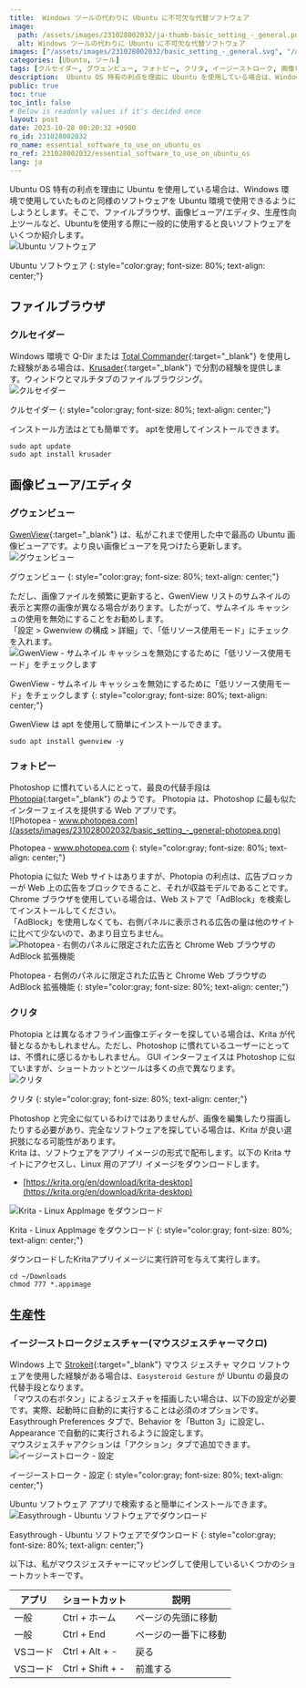 ```yaml
---
title:  Windows ツールの代わりに Ubuntu に不可欠な代替ソフトウェア
image:
  path: /assets/images/231028002032/ja-thumb-basic_setting_-_general.png
  alt: Windows ツールの代わりに Ubuntu に不可欠な代替ソフトウェア
images: ["/assets/images/231028002032/basic_setting_-_general.svg", "/assets/images/231028002032/basic_setting_-_general-krusader.png", "/assets/images/231028002032/basic_setting_-_general-gwenview.png", "/assets/images/231028002032/basic_setting_-_general-enable-log-resource-usage-mode.png", "/assets/images/231028002032/basic_setting_-_general-photopea.png", "/assets/images/231028002032/basic_setting_-_general-photopea-adblock.png", "/assets/images/231028002032/basic_setting_-_general-krita.png", "/assets/images/231028002032/basic_setting_-_general-krita-downdlaod-appimage.png", "/assets/images/231028002032/basic_setting_-_general-easystroke.png", "/assets/images/231028002032/basic_setting_-_general-easystroke-download.png"]
categories: [Ubuntu, ツール]
tags: [クルセイダー, グウェンビュー, フォトピー, クリタ, イージーストローク, 画像ビューア, 画像エディタ, ファイルブラウザ, マウスマクロ, Ubuntu, ツール]
description:  Ubuntu OS 特有の利点を理由に Ubuntu を使用している場合は、Windows 環境で使用していたものと同様のソフトウェアを Ubuntu 環境で使用できるようにしようとします。そこで、ファイルブラウザ、画像ビューア/エディタ、生産性向上ツールなど、Ubuntuを使用する際に一般的に使用すると良いソフトウェアをいくつか紹介します。
public: true
toc: true
toc_intl: false
# Below is readonly values if it's decided once
layout: post
date: 2023-10-28 00:20:32 +0900
ro_id: 231028002032
ro_name: essential_software_to_use_on_ubuntu_os
ro_ref: 231028002032/essential_software_to_use_on_ubuntu_os
lang: ja
---
```

Ubuntu OS 特有の利点を理由に Ubuntu を使用している場合は、Windows 環境で使用していたものと同様のソフトウェアを Ubuntu 環境で使用できるようにしようとします。そこで、ファイルブラウザ、画像ビューア/エディタ、生産性向上ツールなど、Ubuntuを使用する際に一般的に使用すると良いソフトウェアをいくつか紹介します。  
![Ubuntu ソフトウェア](/assets/images/231028002032/basic_setting_-_general.svg)  

Ubuntu ソフトウェア
{: style="color:gray; font-size: 80%; text-align: center;"}

## **ファイルブラウザ**
### クルセイダー
Windows 環境で Q-Dir または [Total Commander](https://www.ghisler.com/download.htm){:target="_blank"} を使用した経験がある場合は、[Krusader](https://krusader.org){:target="_blank"} で分割の経験を提供します。ウィンドウとマルチタブのファイルブラウジング。  
![クルセイダー](/assets/images/231028002032/basic_setting_-_general-krusader.png)  

クルセイダー
{: style="color:gray; font-size: 80%; text-align: center;"}

インストール方法はとても簡単です。 aptを使用してインストールできます。  

```shell
sudo apt update
sudo apt install krusader
```
## **画像ビューア/エディタ**
### グウェンビュー
[GwenView](https://github.com/KDE/gwenview){:target="_blank"} は、私がこれまで使用した中で最高の Ubuntu 画像ビューアです。より良い画像ビューアを見つけたら更新します。  
![グウェンビュー](/assets/images/231028002032/basic_setting_-_general-gwenview.png)  

グウェンビュー
{: style="color:gray; font-size: 80%; text-align: center;"}

ただし、画像ファイルを頻繁に更新すると、GwenView リストのサムネイルの表示と実際の画像が異なる場合があります。したがって、サムネイル キャッシュの使用を無効にすることをお勧めします。  
「設定 > Gwenview の構成 > 詳細」で、「低リソース使用モード」にチェックを入れます。  
![GwenView - サムネイル キャッシュを無効にするために「低リソース使用モード」をチェックします](/assets/images/231028002032/basic_setting_-_general-enable-log-resource-usage-mode.png)  

GwenView - サムネイル キャッシュを無効にするために「低リソース使用モード」をチェックします
{: style="color:gray; font-size: 80%; text-align: center;"}

GwenView は apt を使用して簡単にインストールできます。  

```shell
sudo apt install gwenview -y
```
### フォトピー
Photoshop に慣れている人にとって、最良の代替手段は [Photopia](https://www.photopea.com){:target="_blank"} のようです。 Photopia は、Photoshop に最も似たインターフェイスを提供する Web アプリです。  
![Photopea - www.photopea.com](/assets/images/231028002032/basic_setting_-_general-photopea.png)  

Photopea - www.photopea.com
{: style="color:gray; font-size: 80%; text-align: center;"}

Photopia に似た Web サイトはありますが、Photopia の利点は、広告ブロッカーが Web 上の広告をブロックできること、それが収益モデルであることです。 Chrome ブラウザを使用している場合は、Web ストアで「AdBlock」を検索してインストールしてください。  
「AdBlock」を使用しなくても、右側パネルに表示される広告の量は他のサイトに比べて少ないので、あまり目立ちません。  
![Photopea - 右側のパネルに限定された広告と Chrome Web ブラウザの AdBlock 拡張機能](/assets/images/231028002032/basic_setting_-_general-photopea-adblock.png)  

Photopea - 右側のパネルに限定された広告と Chrome Web ブラウザの AdBlock 拡張機能
{: style="color:gray; font-size: 80%; text-align: center;"}

### クリタ
Photopia とは異なるオフライン画像エディターを探している場合は、Krita が代替となるかもしれません。ただし、Photoshop に慣れているユーザーにとっては、不慣れに感じるかもしれません。 GUI インターフェイスは Photoshop に似ていますが、ショートカットとツールは多くの点で異なります。  
![クリタ](/assets/images/231028002032/basic_setting_-_general-krita.png)  

クリタ
{: style="color:gray; font-size: 80%; text-align: center;"}

Photoshop と完全に似ているわけではありませんが、画像を編集したり描画したりする必要があり、完全なソフトウェアを探している場合は、Krita が良い選択肢になる可能性があります。  
Krita は、ソフトウェアをアプリ イメージの形式で配布します。以下の Krita サイトにアクセスし、Linux 用のアプリ イメージをダウンロードします。  
- [https://krita.org/en/download/krita-desktop](https://krita.org/en/download/krita-desktop)

![Krita - Linux AppImage をダウンロード](/assets/images/231028002032/basic_setting_-_general-krita-downdlaod-appimage.png)  

Krita - Linux AppImage をダウンロード
{: style="color:gray; font-size: 80%; text-align: center;"}

ダウンロードしたKritaアプリイメージに実行許可を与えて実行します。  

```shell
cd ~/Downloads
chmod 777 *.appimage
```
## **生産性**
### イージーストロークジェスチャー(マウスジェスチャーマクロ)
Windows 上で [Strokeit](https://www.tcbmi.com/strokeit){:target="_blank"} マウス ジェスチャ マクロ ソフトウェアを使用した経験がある場合は、`Easysteroid Gesture` が Ubuntu の最良の代替手段となります。  
「マウスの右ボタン」によるジェスチャを描画したい場合は、以下の設定が必要です。実際、起動時に自動的に実行することは必須のオプションです。  
Easythrough Preferences タブで、Behavior を「Button 3」に設定し、Appearance で自動的に実行されるように設定します。  
マウスジェスチャアクションは「アクション」タブで追加できます。  
![イージーストローク - 設定](/assets/images/231028002032/basic_setting_-_general-easystroke.png)  

イージーストローク - 設定
{: style="color:gray; font-size: 80%; text-align: center;"}

Ubuntu ソフトウェア アプリで検索すると簡単にインストールできます。  
![Easythrough - Ubuntu ソフトウェアでダウンロード](/assets/images/231028002032/basic_setting_-_general-easystroke-download.png)  

Easythrough - Ubuntu ソフトウェアでダウンロード
{: style="color:gray; font-size: 80%; text-align: center;"}

以下は、私がマウスジェスチャーにマッピングして使用しているいくつかのショートカットキーです。  

|アプリ|ショートカット|説明|
| ------- | ---------------- | ----------------- |
|一般|Ctrl + ホーム|ページの先頭に移動|
|一般|Ctrl + End|ページの一番下に移動|
|VSコード|Ctrl + Alt + -|戻る|
|VSコード|Ctrl + Shift + -|前進する|

